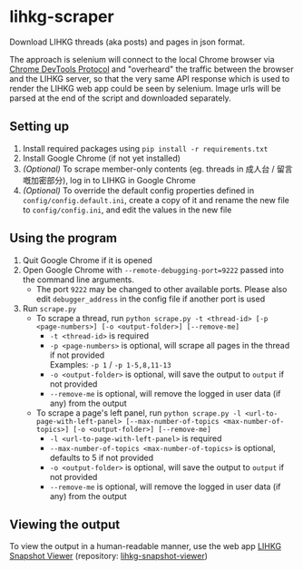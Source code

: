# lihkg-scraper

Download LIHKG threads (aka posts) and pages in json format.

The approach is selenium will connect to the local Chrome browser via [Chrome DevTools Protocol](https://chromedevtools.github.io/devtools-protocol/) and "overheard" the traffic between the browser and the LIHKG server, so that the very same API response which is used to render the LIHKG web app could be seen by selenium. Image urls will be parsed at the end of the script and downloaded separately.

## Setting up

1. Install required packages using `pip install -r requirements.txt`
2. Install Google Chrome (if not yet installed)
3. *(Optional)* To scrape member-only contents (eg. threads in 成人台 / 留言嘅加密部分), log in to LIHKG in Google Chrome
4. *(Optional)* To override the default config properties defined in `config/config.default.ini`, create a copy of it and rename the new file to `config/config.ini`, and edit the values in the new file

## Using the program

1. Quit Google Chrome if it is opened
2. Open Google Chrome with `--remote-debugging-port=9222` passed into the command line arguments.
    - The port `9222` may be changed to other available ports. Please also edit `debugger_address` in the config file if another port is used
3. Run `scrape.py`
    - To scrape a thread, run `python scrape.py -t <thread-id> [-p <page-numbers>] [-o <output-folder>] [--remove-me]`
        - `-t <thread-id>` is required
        - `-p <page-numbers>` is optional, will scrape all pages in the thread if not provided\
        Examples: `-p 1` / `-p 1-5,8,11-13`
        - `-o <output-folder>` is optional, will save the output to `output` if not provided
        - `--remove-me` is optional, will remove the logged in user data (if any) from the output
    - To scrape a page's left panel, run `python scrape.py -l <url-to-page-with-left-panel> [--max-number-of-topics <max-number-of-topics>] [-o <output-folder>] [--remove-me]`
        - `-l <url-to-page-with-left-panel>` is required
        - `--max-number-of-topics <max-number-of-topics>` is optional, defaults to 5 if not provided
        - `-o <output-folder>` is optional, will save the output to `output` if not provided
        - `--remove-me` is optional, will remove the logged in user data (if any) from the output

## Viewing the output

To view the output in a human-readable manner, use the web app [LIHKG Snapshot Viewer](https://lhfmartin.github.io/lihkg-snapshot-viewer/) (repository: [lihkg-snapshot-viewer](https://github.com/lhfmartin/lihkg-snapshot-viewer))
